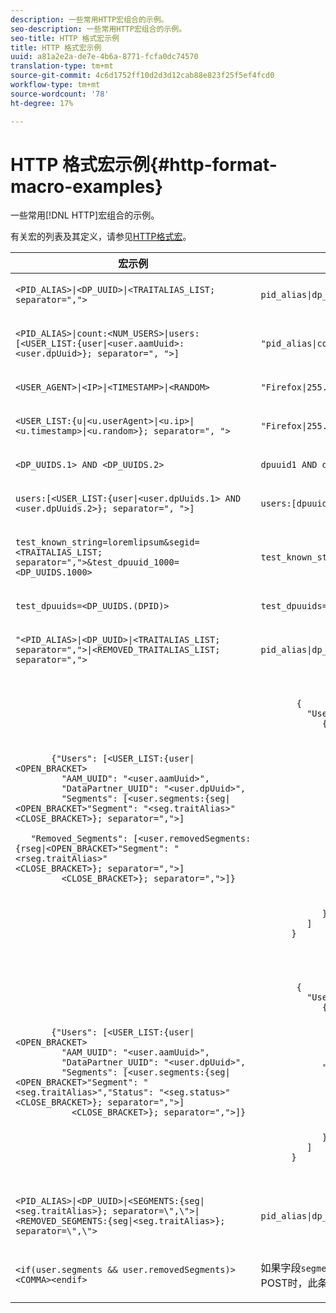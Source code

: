 ```yaml
---
description: 一些常用HTTP宏组合的示例。
seo-description: 一些常用HTTP宏组合的示例。
seo-title: HTTP 格式宏示例
title: HTTP 格式宏示例
uuid: a81a2e2a-de7e-4b6a-8771-fcfa0dc74570
translation-type: tm+mt
source-git-commit: 4c6d1752ff10d2d3d12cab88e823f25f5ef4fcd0
workflow-type: tm+mt
source-wordcount: '78'
ht-degree: 17%

---
```



# HTTP 格式宏示例{#http-format-macro-examples}

一些常用[!DNL HTTP]宏组合的示例。

有关宏的列表及其定义，请参见[HTTP格式宏](../formats/web-formats.md)。

<table id="table_D5FAC5D056ED49D79FA883197EF8F42E"> 
 <thead> 
  <tr> 
   <th colname="col1" class="entry"> 宏示例 </th> 
   <th colname="col2" class="entry"> Output Format（输出格式） </th> 
  </tr> 
 </thead>
 <tbody> 
  <tr> 
   <td colname="col1"> <p> <code>&lt;PID_ALIAS&gt;|&lt;DP_UUID&gt;|&lt;TRAITALIAS_LIST; separator=","&gt;</code> </p> </td> 
   <td colname="col2"> <p> <code>pid_alias|dp_uuid|trait_1,trait_2</code> </p> </td> 
  </tr> 
  <tr> 
   <td colname="col1"> <p> <code>&lt;PID_ALIAS&gt;|count:&lt;NUM_USERS&gt;|users:[&lt;USER_LIST:{user|&lt;user.aamUuid&gt;:&lt;user.dpUuid&gt;}; separator=", "&gt;]</code> </p> </td> 
   <td colname="col2"> <p> <code>"pid_alias|count:2|users:[uuid1:dpuuid1, uuid2:dpuuid2]"</code> </p> </td> 
  </tr> 
  <tr> 
   <td colname="col1"> <p> <code>&lt;USER_AGENT&gt;|&lt;IP&gt;|&lt;TIMESTAMP&gt;|&lt;RANDOM&gt;</code> </p> </td> 
   <td colname="col2"> <p> <code>"Firefox|255.255.255.255|1395758143|42341"</code> </p> </td> 
  </tr> 
  <tr> 
   <td colname="col1"> <p> <code>&lt;USER_LIST:{u|&lt;u.userAgent&gt;|&lt;u.ip&gt;|&lt;u.timestamp&gt;|&lt;u.random&gt;}; separator=", "&gt;</code> </p> </td> 
   <td colname="col2"> <p> <code>"Firefox|255.255.255.255|1395758143|42341"</code> </p> </td> 
  </tr> 
  <tr> 
   <td colname="col1"> <p> <code>&lt;DP_UUIDS.1&gt; AND &lt;DP_UUIDS.2&gt;</code> </p> </td> 
   <td colname="col2"> <p> <code>dpuuid1 AND dpuuid2</code> </p> </td> 
  </tr> 
  <tr> 
   <td colname="col1"> <p> <code>users:[&lt;USER_LIST:{user|&lt;user.dpUuids.1&gt; AND &lt;user.dpUuids.2&gt;}; separator=", "&gt;]</code> </p> </td> 
   <td colname="col2"> <p> <code>users:[dpuuid1 AND dpuuid2]</code> </p> </td> 
  </tr> 
  <tr> 
   <td colname="col1"> <p> <code>test_known_string=loremlipsum&amp;segid=&lt;TRAITALIAS_LIST; separator=","&gt;&amp;test_dpuuid_1000=&lt;DP_UUIDS.1000&gt;</code> </p> </td> 
   <td colname="col2"> <p> <code>test_known_string=loremlipsum&amp;segid=trait_1,trait_2&amp;test_dpuuid_1000=dpuuid_1000</code> </p> </td> 
  </tr> 
  <tr> 
   <td colname="col1"> <p> <code>test_dpuuids=&lt;DP_UUIDS.(DPID)&gt;</code> </p> </td> 
   <td colname="col2"> <p> <code>test_dpuuids=dpuuid2</code> </p> </td> 
  </tr> 
  <tr> 
   <td colname="col1"> <p> <code>"&lt;PID_ALIAS&gt;|&lt;DP_UUID&gt;|&lt;TRAITALIAS_LIST; separator=","&gt;|&lt;REMOVED_TRAITALIAS_LIST; separator=","&gt;</code> </p> </td> 
   <td colname="col2"> <p> <code>pid_alias|dp_uuid|trait_1,trait_2|trait_3,trait_4</code> </p> </td> 
  </tr> 
  <tr> 
   <td colname="col1"> <p> 
     <code>
       {"Users":&nbsp;[&lt;USER_LIST:{user|&lt;OPEN_BRACKET&gt; 
      &nbsp;&nbsp;&nbsp;"AAM_UUID":&nbsp;"&lt;user.aamUuid&gt;", 
      &nbsp;&nbsp;&nbsp;"DataPartner_UUID":&nbsp;"&lt;user.dpUuid&gt;", 
      &nbsp;&nbsp;&nbsp;"Segments":&nbsp;[&lt;user.segments:{seg|&lt;OPEN_BRACKET&gt;"Segment":&nbsp;"&lt;seg.traitAlias&gt;"&lt;CLOSE_BRACKET&gt;};&nbsp;separator=","&gt;] 
      &nbsp;&nbsp;&nbsp;"Removed_Segments":&nbsp;[&lt;user.removedSegments:{rseg|&lt;OPEN_BRACKET&gt;"Segment":&nbsp;"&lt;rseg.traitAlias&gt;"&lt;CLOSE_BRACKET&gt;};&nbsp;separator=","&gt;] 
      &nbsp;&nbsp;&nbsp;&lt;CLOSE_BRACKET&gt;};&nbsp;separator=","&gt;]} 
     </code> </p> </td> 
   <td colname="col2"> <p> 
     <code>
       {&nbsp;&nbsp; 
      &nbsp;&nbsp;&nbsp;"Users":[&nbsp;&nbsp; 
      &nbsp;&nbsp;&nbsp;&nbsp;&nbsp;&nbsp;{&nbsp;&nbsp; 
      &nbsp;&nbsp;&nbsp;&nbsp;&nbsp;&nbsp;&nbsp;&nbsp;&nbsp;"AAM_UUID":"uuid1", 
      &nbsp;&nbsp;&nbsp;&nbsp;&nbsp;&nbsp;&nbsp;&nbsp;&nbsp;"DataPartner_UUID":"dpuuid1", 
      &nbsp;&nbsp;&nbsp;&nbsp;&nbsp;&nbsp;&nbsp;&nbsp;&nbsp;"Segments":[&nbsp;&nbsp; 
      &nbsp;&nbsp;&nbsp;&nbsp;&nbsp;&nbsp;&nbsp;&nbsp;&nbsp;&nbsp;&nbsp;&nbsp;{&nbsp;&nbsp; 
      &nbsp;&nbsp;&nbsp;&nbsp;&nbsp;&nbsp;&nbsp;&nbsp;&nbsp;&nbsp;&nbsp;&nbsp;&nbsp;&nbsp;&nbsp;"Segment":"alias1" 
      &nbsp;&nbsp;&nbsp;&nbsp;&nbsp;&nbsp;&nbsp;&nbsp;&nbsp;&nbsp;&nbsp;&nbsp;}, 
      &nbsp;&nbsp;&nbsp;&nbsp;&nbsp;&nbsp;&nbsp;&nbsp;&nbsp;&nbsp;&nbsp;&nbsp;{&nbsp;&nbsp; 
      &nbsp;&nbsp;&nbsp;&nbsp;&nbsp;&nbsp;&nbsp;&nbsp;&nbsp;&nbsp;&nbsp;&nbsp;&nbsp;&nbsp;&nbsp;"Segment":"alias2" 
      &nbsp;&nbsp;&nbsp;&nbsp;&nbsp;&nbsp;&nbsp;&nbsp;&nbsp;&nbsp;&nbsp;&nbsp;} 
      &nbsp;&nbsp;&nbsp;&nbsp;&nbsp;&nbsp;&nbsp;&nbsp;&nbsp;], 
      &nbsp;&nbsp;&nbsp;&nbsp;&nbsp;&nbsp;&nbsp;&nbsp;&nbsp;"Removed_Segments":[&nbsp;&nbsp; 
      &nbsp;&nbsp;&nbsp;&nbsp;&nbsp;&nbsp;&nbsp;&nbsp;&nbsp;&nbsp;&nbsp;&nbsp;{&nbsp;&nbsp; 
      &nbsp;&nbsp;&nbsp;&nbsp;&nbsp;&nbsp;&nbsp;&nbsp;&nbsp;&nbsp;&nbsp;&nbsp;&nbsp;&nbsp;&nbsp;"Segment":"alias3" 
      &nbsp;&nbsp;&nbsp;&nbsp;&nbsp;&nbsp;&nbsp;&nbsp;&nbsp;&nbsp;&nbsp;&nbsp;}, 
      &nbsp;&nbsp;&nbsp;&nbsp;&nbsp;&nbsp;&nbsp;&nbsp;&nbsp;&nbsp;&nbsp;&nbsp;{&nbsp;&nbsp; 
      &nbsp;&nbsp;&nbsp;&nbsp;&nbsp;&nbsp;&nbsp;&nbsp;&nbsp;&nbsp;&nbsp;&nbsp;&nbsp;&nbsp;&nbsp;"Segment":"alias4" 
      &nbsp;&nbsp;&nbsp;&nbsp;&nbsp;&nbsp;&nbsp;&nbsp;&nbsp;&nbsp;&nbsp;&nbsp;} 
      &nbsp;&nbsp;&nbsp;&nbsp;&nbsp;&nbsp;&nbsp;&nbsp;&nbsp;] 
      &nbsp;&nbsp;&nbsp;&nbsp;&nbsp;&nbsp;} 
      &nbsp;&nbsp;&nbsp;] 
      } 
     </code> </p> </td> 
  </tr> 
  <tr> 
   <td colname="col1"> <p> 
     <code>
       {"Users":&nbsp;[&lt;USER_LIST:{user|&lt;OPEN_BRACKET&gt; 
      &nbsp;&nbsp;&nbsp;"AAM_UUID":&nbsp;"&lt;user.aamUuid&gt;", 
      &nbsp;&nbsp;&nbsp;"DataPartner_UUID":&nbsp;"&lt;user.dpUuid&gt;", 
      &nbsp;&nbsp;&nbsp;"Segments":&nbsp;[&lt;user.segments:{seg|&lt;OPEN_BRACKET&gt;"Segment":&nbsp;"&lt;seg.traitAlias&gt;","Status":&nbsp;"&lt;seg.status&gt;"&lt;CLOSE_BRACKET&gt;};&nbsp;separator=","&gt;] 
      &nbsp;&nbsp;&nbsp;&nbsp;&nbsp;&lt;CLOSE_BRACKET&gt;};&nbsp;separator=","&gt;]} 
     </code> </p> </td> 
   <td colname="col2"> <p> 
     <code>
       {&nbsp;&nbsp; 
      &nbsp;&nbsp;&nbsp;"Users":[&nbsp;&nbsp; 
      &nbsp;&nbsp;&nbsp;&nbsp;&nbsp;&nbsp;{&nbsp;&nbsp; 
      &nbsp;&nbsp;&nbsp;&nbsp;&nbsp;&nbsp;&nbsp;&nbsp;&nbsp;"AAM_UUID":"uuid1", 
      &nbsp;&nbsp;&nbsp;&nbsp;&nbsp;&nbsp;&nbsp;&nbsp;&nbsp;"DataPartner_UUID":"dpuuid1", 
      &nbsp;&nbsp;&nbsp;&nbsp;&nbsp;&nbsp;&nbsp;&nbsp;&nbsp;"Segments":[&nbsp;&nbsp; 
      &nbsp;&nbsp;&nbsp;&nbsp;&nbsp;&nbsp;&nbsp;&nbsp;&nbsp;&nbsp;&nbsp;&nbsp;{&nbsp;&nbsp; 
      &nbsp;&nbsp;&nbsp;&nbsp;&nbsp;&nbsp;&nbsp;&nbsp;&nbsp;&nbsp;&nbsp;&nbsp;&nbsp;&nbsp;&nbsp;"Segment":"alias1" 
      &nbsp;&nbsp;&nbsp;&nbsp;&nbsp;&nbsp;"Status":"1" 
      &nbsp;&nbsp;&nbsp;&nbsp;&nbsp;&nbsp;&nbsp;&nbsp;&nbsp;&nbsp;&nbsp;&nbsp;}, 
      &nbsp;&nbsp;&nbsp;&nbsp;&nbsp;&nbsp;&nbsp;&nbsp;&nbsp;&nbsp;&nbsp;&nbsp;{&nbsp;&nbsp; 
      &nbsp;&nbsp;&nbsp;&nbsp;&nbsp;&nbsp;&nbsp;&nbsp;&nbsp;&nbsp;&nbsp;&nbsp;&nbsp;&nbsp;&nbsp;"Segment":"alias2" 
      &nbsp;&nbsp;&nbsp;&nbsp;&nbsp;&nbsp;&nbsp;&nbsp;&nbsp;&nbsp;&nbsp;&nbsp;&nbsp;&nbsp;&nbsp;"Status":"0" 
      &nbsp;&nbsp;&nbsp;&nbsp;&nbsp;&nbsp;&nbsp;&nbsp;&nbsp;&nbsp;&nbsp;&nbsp;} 
      &nbsp;&nbsp;&nbsp;&nbsp;&nbsp;&nbsp;&nbsp;&nbsp;&nbsp;] 
      &nbsp;&nbsp;&nbsp;&nbsp;&nbsp;&nbsp;} 
      &nbsp;&nbsp;&nbsp;] 
      } 
     </code> </p> </td> 
  </tr> 
  <tr> 
   <td colname="col1"> <p> <code>&lt;PID_ALIAS&gt;|&lt;DP_UUID&gt;|&lt;SEGMENTS:{seg|&lt;seg.traitAlias&gt;}; separator=\",\"&gt;|&lt;REMOVED_SEGMENTS:{seg|&lt;seg.traitAlias&gt;}; separator=\",\"&gt;</code> </p> </td> 
   <td colname="col2"> <p> <code>pid_alias|dp_uuid|trait_1,trait_2|trait_3,trait_4</code> </p> </td> 
  </tr> 
  <tr> 
   <td colname="col1"> <p> <code>&lt;if(user.segments &amp;&amp; user.removedSegments)&gt;&lt;COMMA&gt;&lt;endif&gt;</code> </p> </td> 
   <td colname="col2"> <p>如果字段<code>segments</code>和<code>removedSegments</code>不为空，则打印逗号。 当为区段和删除的区段连接POST时，此条件可用于列表请求。 </p> </td> 
  </tr> 
 </tbody> 
</table>
